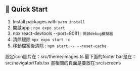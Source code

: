 ## 🚀 Quick Start

1. Install packages with `yarn install`
2. 開啟app : `npx expo start`
3. npx react-devtools --port=8081 : `開啟debug模擬器`
4. 清除緩除 `npx expo start -c`
5. 移動檔案後清除 : `npm start -- --reset-cache`

設定icon圖片在：src/theme/images.ts
最下面的footer bar是在：src/navigator/Tab.tsx
畫相關的頁面是要放在:src/screens
